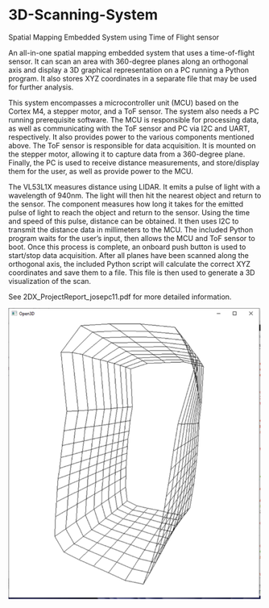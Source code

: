 # 3D-Scanning-System
Spatial Mapping Embedded System using Time of Flight sensor



An all-in-one spatial mapping embedded system that uses a time-of-flight sensor. It can scan an area with 360-degree planes along an orthogonal axis and display a 3D graphical representation on a PC running a Python program. It also stores XYZ coordinates in a separate file that may be used for further analysis.

This system encompasses a microcontroller unit (MCU) based on the Cortex M4, a stepper motor, and a ToF sensor. The system also needs a PC running prerequisite software. The MCU is responsible for processing data, as well as communicating with the ToF sensor and PC via I2C and UART, respectively. It also provides power to the various components mentioned above. The ToF sensor is responsible for data acquisition. It is mounted on the stepper motor, allowing it to capture data from a 360-degree plane. Finally, the PC is used to receive distance measurements, and store/display them for the user, as well as provide power to the MCU.

The VL53L1X measures distance using LIDAR. It emits a pulse of light with a wavelength of 940nm. The light will then hit the nearest object and return to the sensor. The component measures how long it takes for the emitted pulse of light to reach the object and return to the sensor. Using the time and speed of this pulse, distance can be obtained. It then uses I2C to transmit the distance data in millimeters to the MCU.
The included Python program waits for the user’s input, then allows the MCU and ToF sensor to boot. Once this process is complete, an onboard push button is used to start/stop data acquisition. After all planes have been scanned along the orthogonal axis, the included Python script will calculate the correct XYZ coordinates and save them to a file. This file is then used to generate a 3D visualization of the scan.

See 2DX_ProjectReport_josepc11.pdf for more detailed information.
 

![alt text](https://github.com/christy-josephanton/3D-Scanning-System/blob/main/Hallway_Sample.png?raw=true)
